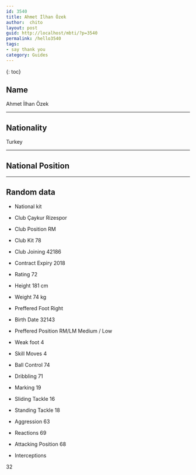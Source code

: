 ```yaml
---
id: 3540
title: Ahmet İlhan Özek
author:  chito 
layout: post
guid: http://localhost/mbti/?p=3540
permalink: /hello3540
tags:
- say thank you
category: Guides
---
```



{: toc}


## Name  
Ahmet İlhan Özek 

* * *

## Nationality  
Turkey 

* * *

## National Position 

* * *

## Random data 

  * National kit 
  * Club 
Çaykur Rizespor 

  * Club Position 
RM 

  * Club Kit 
78 

  * Club Joining 
42186 

  * Contract Expiry 
2018 

  * Rating 
72 

  * Height 
181 cm 

  * Weight 
74 kg 

  * Preffered Foot 
Right 

  * Birth Date 
32143 

  * Preffered Position 
RM/LM Medium / Low 

  * Weak foot 
4 

  * Skill Moves 
4 

  * Ball Control 
74 

  * Dribbling 
71 

  * Marking 
19 

  * Sliding Tackle 
16 

  * Standing Tackle 
18 

  * Aggression 
63 

  * Reactions 
69 

  * Attacking Position 
68 

  * Interceptions 

32</ul>